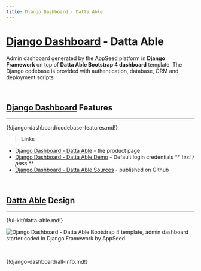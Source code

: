 ```yaml
---
title: Django Dashboard - Datta Able
---
```


# [Django Dashboard](http://appseed.us/admin-dashboards/django) - Datta Able

Admin dashboard generated by the AppSeed platform in **Django Framework** on top of **Datta Able Bootstrap 4 dashboard** template. The Django codebase is provided with authentication, database, ORM and deployment scripts. 

<br />

## [Django Dashboard](http://appseed.us/admin-dashboards/django) Features
---

{!django-dashboard/codebase-features.md!}

> **Links**

- [Django Dashboard - Datta Able](https://appseed.us/admin-dashboards/django-dashboard-dattaable) - the product page
- [Django Dashboard - Datta Able Demo](https://django-dashboard-dattaable.appseed.us/) - Default login credentials ** *test / pass* **
- [Django Dashboard - Datta Able Sources](https://github.com/app-generator/django-dashboard-dattaable) - published on Github

<br />

## [Datta Able](/bootstrap-template/datta-able/) Design
---

{!ui-kit/datta-able.md!}

![Django Dashboard - Datta Able Bootstrap 4 template, admin dashboard starter coded in Django Framework by AppSeed.](https://raw.githubusercontent.com/app-generator/django-dashboard-dattaable/master/media/django-dashboard-dattaable-screen.png) 

<br />

{!django-dashboard/all-info.md!}
